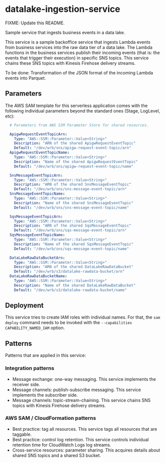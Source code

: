 # datalake-ingestion-service

FIXME: Update this README.

Sample service that ingests business events in a data lake.

This service is a sample backoffice service that ingests Lambda events from business services into the raw data tier of a data lake. The Lambda functions in the business services publish their incoming events (that is: the events that trigger their execution) in specific SNS topics. This service chains these SNS topics with Kinesis Firehose delivery streams.

To be done: Transformation of the JSON format of the incoming Lambda events into Parquet.

## Parameters

The AWS SAM template for this serverless application comes with the following individual parameters beyond the standard ones (Stage, LogLevel, etc):

```yaml
  # Parameters from AWS SSM Parameter Store for shared resources.

  ApigwRequestEventTopicArn:
    Type: "AWS::SSM::Parameter::Value<String>"
    Description: "ARN of the shared ApigwRequestEventTopic"
    Default: "/dev/wrb/sns/apigw-request-event-topic/arn"
  ApigwRequestEventTopicName:
    Type: "AWS::SSM::Parameter::Value<String>"
    Description: "Name of the shared ApigwRequestEventTopic"
    Default: "/dev/wrb/sns/apigw-request-event-topic/name"

  SnsMessageEventTopicArn:
    Type: "AWS::SSM::Parameter::Value<String>"
    Description: "ARN of the shared SnsMessageEventTopic"
    Default: "/dev/wrb/sns/sns-message-event-topic/arn"
  SnsMessageEventTopicName:
    Type: "AWS::SSM::Parameter::Value<String>"
    Description: "Name of the shared SnsMessageEventTopic"
    Default: "/dev/wrb/sns/sns-message-event-topic/name"

  SqsMessageEventTopicArn:
    Type: "AWS::SSM::Parameter::Value<String>"
    Description: "ARN of the shared SqsMessageEventTopic"
    Default: "/dev/wrb/sns/sqs-message-event-topic/arn"
  SqsMessageEventTopicName:
    Type: "AWS::SSM::Parameter::Value<String>"
    Description: "Name of the shared SqsMessageEventTopic"
    Default: "/dev/wrb/sns/sqs-message-event-topic/name"

  DataLakeRawDataBucketArn:
    Type: "AWS::SSM::Parameter::Value<String>"
    Description: "ARN of the shared DataLakeRawDataBucket"
    Default: "/dev/wrb/s3/datalake-rawdata-bucket/arn"
  DataLakeRawDataBucketName:
    Type: "AWS::SSM::Parameter::Value<String>"
    Description: "Name of the shared DataLakeRawDataBucket"
    Default: "/dev/wrb/s3/datalake-rawdata-bucket/name"
```

## Deployment

This service tries to create IAM roles with individual names. For that, the `sam deploy` command needs to be invoked with the `--capabilities CAPABILITY_NAMED_IAM` option.

## Patterns

Patterns that are applied in this service:

### Integration patterns

- Message exchange: one-way messaging. This service implements the receiver side.
- Message channels: publish-subscribe messaging. This service implements the subscriber side.
- Message channels: topic-stream-chaining. This service chains SNS topics with Kinesis Firehose delivery streams.

### AWS SAM / CloudFormation patterns

- Best practice: tag all resources. This service tags all resources that are taggable.
- Best practice: control log retention. This service controls individual retention time for CloudWatch Logs log streams.
- Cross-service resources: parameter sharing. This acquires details about shared SNS topics and a shared S3 bucket.
